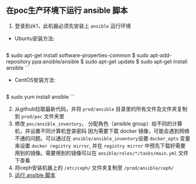 
## 在poc生产环境下运行 ansible 脚本

1. 登录到zk1，此机器必须先安装上 `ansible` 运行环境  
   
 - Ubuntu安装方法:

    ```
$ sudo apt-get install software-properties-common
$ sudo apt-add-repository ppa:ansible/ansible
$ sudo apt-get update
$ sudo apt-get install ansible
    ```
 - CentOS安装方法: 

    ```
$ sudo yum install ansible
    ```

2. 从github拉取最新代码，并将 `prod/ansible` 目录里的所有文件及文件夹复制到 `prod/poc` 文件夹里
3. 修改 `poc/ansible_inventory`， 分配角色（ansible group）给不同的计算机，并设置不同计算机登录密码
因为需要下载 docker 镜像，可能会遇到网络不通的问题。可以通过在 `ansible/ansible_inventory`设置 `docker_opts` 变量来设置 `docker registry mirror`,
并在 `registry mirror` 中预先下载好需要用到的镜像。需要用到的镜像可以在 `ansible/roles/*/tasks/main.yml` 文件下查看
4. 将ceph安装机器上的 `/etc/ceph/` 文件夹复制至 `/prod/ansible/ceph/`
5. [运行 ansible 脚本](https://github.com/peterwangpei/mesos-poc/tree/master/prod/ansible)
